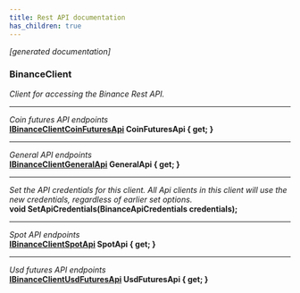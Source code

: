 ```yaml
---
title: Rest API documentation
has_children: true
---
```

*[generated documentation]*  
### BinanceClient  
*Client for accessing the Binance Rest API.*
  
***
*Coin futures API endpoints*  
**[IBinanceClientCoinFuturesApi](CoinFuturesApi/IBinanceClientCoinFuturesApi.html) CoinFuturesApi { get; }**  
***
*General API endpoints*  
**[IBinanceClientGeneralApi](GeneralApi/IBinanceClientGeneralApi.html) GeneralApi { get; }**  
***
*Set the API credentials for this client. All Api clients in this client will use the new credentials, regardless of earlier set options.*  
**void SetApiCredentials(BinanceApiCredentials credentials);**  
***
*Spot API endpoints*  
**[IBinanceClientSpotApi](SpotApi/IBinanceClientSpotApi.html) SpotApi { get; }**  
***
*Usd futures API endpoints*  
**[IBinanceClientUsdFuturesApi](UsdFuturesApi/IBinanceClientUsdFuturesApi.html) UsdFuturesApi { get; }**  
